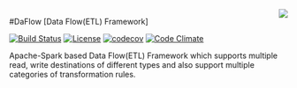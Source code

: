 <img src="https://github.com/abhioncbr/DaFlow/raw/develop/DaFlow.png" align="right">

#DaFlow [Data Flow(ETL) Framework]

[![Build Status](https://travis-ci.org/abhioncbr/DaFlow.svg?branch=master)](https://travis-ci.org/abhioncbr/DaFlow/)
[![License](https://img.shields.io/:license-Apache%202-blue.svg)](http://www.apache.org/licenses/LICENSE-2.0.txt)
[![codecov](https://codecov.io/gh/abhioncbr/DaFlow/branch/master/graph/badge.svg)](https://codecov.io/gh/abhioncbr/DaFlow)
[![Code Climate](https://codeclimate.com/github/codeclimate/codeclimate/badges/gpa.svg)](https://codeclimate.com/github/abhioncbr/DaFlow)

Apache-Spark based Data Flow(ETL) Framework which supports multiple read, write destinations of different types and also support multiple categories of transformation rules.  